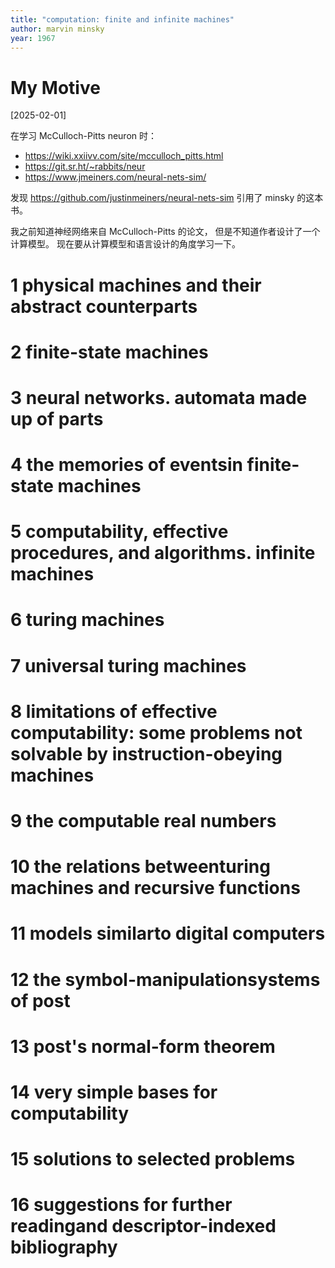 ```yaml
---
title: "computation: finite and infinite machines"
author: marvin minsky
year: 1967
---
```


# My Motive

[2025-02-01]

在学习 McCulloch-Pitts neuron 时：
- https://wiki.xxiivv.com/site/mcculloch_pitts.html
- https://git.sr.ht/~rabbits/neur
- https://www.jmeiners.com/neural-nets-sim/

发现 https://github.com/justinmeiners/neural-nets-sim
引用了 minsky 的这本书。

我之前知道神经网络来自 McCulloch-Pitts 的论文，
但是不知道作者设计了一个计算模型。
现在要从计算模型和语言设计的角度学习一下。

# 1 physical machines and their abstract counterparts
# 2 finite-state machines
# 3 neural networks. automata made up of parts
# 4 the memories of eventsin finite-state machines
# 5 computability, effective procedures, and algorithms. infinite machines
# 6 turing machines
# 7 universal turing machines
# 8 limitations of effective computability: some problems not solvable by instruction-obeying machines
# 9 the computable real numbers
# 10 the relations betweenturing machines and recursive functions
# 11 models similarto digital computers
# 12 the symbol-manipulationsystems of post
# 13 post's normal-form theorem
# 14 very simple bases for computability
# 15 solutions to selected problems
# 16 suggestions for further readingand descriptor-indexed bibliography
